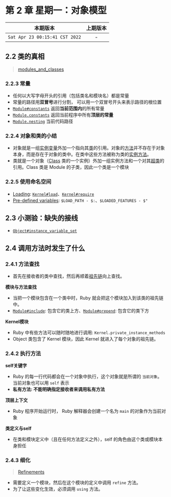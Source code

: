# 第 2 章 星期一：对象模型

|本期版本|上期版本
|:---:|:---:
`Sat Apr 23 00:15:41 CST 2022` | -

## 2.2 类的真相

> [modules\_and\_classes](https://docs.ruby-lang.org/en/3.1/syntax/modules_and_classes_rdoc.html)

### 2.2.3 常量

* 任何以大写字母开头的引用（包括类名和模块名）都是常量
* 常量的路径用**双冒号**进行分割， 可以用一个双冒号开头来表示路径的根位置
* [`Module#constants`](https://docs.ruby-lang.org/en/3.1/Module.html#method-i-constants) 返回**当前范围内**的所有常量
* [`Module.constants`](https://docs.ruby-lang.org/en/3.1/Module.html#method-c-constants) 返回当前程序中所有**顶层的常量**
* [`Module.nesting`](https://docs.ruby-lang.org/en/3.1/Module.html#method-c-nesting) 当前代码路径

### 2.2.4 对象和类的小结

* 对象就是一组[实例变量](https://docs.ruby-lang.org/en/3.1/Object.html#method-i-instance_variables)外加一个指向其[类](https://docs.ruby-lang.org/en/3.1/Kernel.html#method-i-class)的引用。对象的[方法](https://docs.ruby-lang.org/en/3.1/Object.html#method-i-methods)并不存在于对象本身，而是存在于对象的类中。在类中这些方法被称为类的[实例方法](https://docs.ruby-lang.org/en/3.1/Module.html#method-i-instance_methods)。
* 类就是一个对象（[Class](https://docs.ruby-lang.org/en/3.1/Class.html) 类的一个实例）外加一组实例方法和一个对其[超类](https://docs.ruby-lang.org/en/3.1/Class.html#method-i-superclass)的引用。Class 类是  Module 的子类，因此一个类是一个模块

### 2.2.5 使用命名空间

* [Loading](https://docs.ruby-lang.org/en/3.1/Kernel.html#module-Kernel-label-Loading): [`Kernel#load`](https://docs.ruby-lang.org/en/3.1/Kernel.html#method-i-load)、[`Kernel#require`](https://docs.ruby-lang.org/en/3.1/Kernel.html#method-i-require)
* [Pre-defined variables](https://docs.ruby-lang.org/en/3.1/globals_rdoc.html#label-Pre-defined+global+variables): `$LOAD_PATH - $:`、`$LOADED_FEATURES - $"`

## 2.3 小测验：缺失的接线

* [`Object#instance_variable_set`](https://docs.ruby-lang.org/en/3.1/Object.html#method-i-instance_variable_set)

## 2.4 调用方法时发生了什么

### 2.4.1 方法查找

* 首先在接收者的类中查找，然后再顺着[祖先链](https://docs.ruby-lang.org/en/3.1/Module.html#method-i-ancestors)向上查找。


**模块与方法查找**

* 当把一个模块包含在一个类中时，Ruby 就会把这个模块加入到该类的祖先链中。
* [`Module#include`](https://docs.ruby-lang.org/en/3.1/Module.html#method-i-include): 包含它的类上方、[`Module#prepend`](https://docs.ruby-lang.org/en/3.1/Module.html#method-i-prepend): 包含它的类下方


**Kernel模块**

* Ruby 中有些方法可以随时随地进行调用: `Kernel.private_instance_methods`
* Object 类包含了 Kernel 模块，因此 Kernel 就进入了每个对象的祖先链。


### 2.4.2 执行方法

**self关键字**

* Ruby 的每一行代码都会在一个对象中执行，这个对象就是所谓的 `当前对象`。当前对象也可以用 `self` 表示
* **私有方法: 不能明确指定接收者来调用私有方法**

**顶层上下文**

* Ruby 程序开始运行时， Ruby 解释器会创建一个名为 `main` 的对象作为当前对象

**类定义与self**

* 在类和模块定义中（且在任何方法定义之外），self 的角色由这个类或模块本身担任

### 2.4.3 细化

> [Refinements](https://docs.ruby-lang.org/en/3.1/syntax/refinements_rdoc.html)

* 需要定义一个模块，然后在这个模块的定义中调用 `refine` 方法。
* 为了让这些变化生效，必须调用 `using` 方法。
